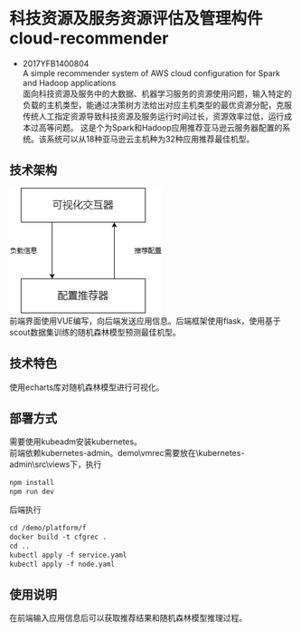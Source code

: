 # 科技资源及服务资源评估及管理构件 cloud-recommender
* 2017YFB1400804 <br>
A simple recommender system of  AWS cloud configuration for Spark and Hadoop applications <br>
面向科技资源及服务中的大数据、机器学习服务的资源使用问题，输入特定的负载的主机类型，能通过决策树方法给出对应主机类型的最优资源分配，克服传统人工指定资源导致科技资源及服务运行时间过长，资源效率过低，运行成本过高等问题。
这是个为Spark和Hadoop应用推荐亚马逊云服务器配置的系统。该系统可以从18种亚马逊云主机种为32种应用推荐最佳机型。<br>

## 技术架构 <br>
![the text displayed while lost the image](https://github.com/12hyhy12/cloud-recommender/blob/main/pic/1.png) 
<br>
前端界面使用VUE编写，向后端发送应用信息。后端框架使用flask，使用基于scout数据集训练的随机森林模型预测最佳机型。<br>

## 技术特色 <br>
使用echarts库对随机森林模型进行可视化。<br>

## 部署方式 <br>
需要使用kubeadm安装kubernetes。<br>
前端依赖kubernetes-admin。demo\vmrec需要放在\kubernetes-admin\src\views下，执行<br>
```
npm install
npm run dev
```
后端执行<br>
```
cd /demo/platform/f
docker build -t cfgrec .
cd ..
kubectl apply -f service.yaml
kubectl apply -f node.yaml
```

## 使用说明 <br>
在前端输入应用信息后可以获取推荐结果和随机森林模型推理过程。
